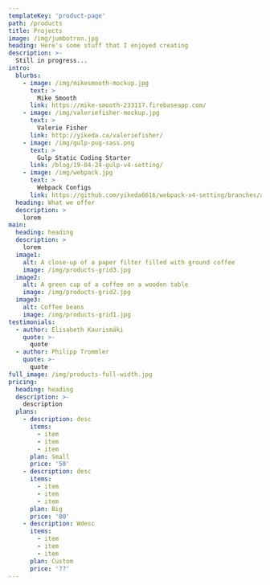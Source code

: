 ```yaml
---
templateKey: 'product-page'
path: /products
title: Projects
image: /img/jumbotron.jpg
heading: Here's some stuff that I enjoyed creating
description: >-
  Still in progress...
intro:
  blurbs:
    - image: /img/mikesmooth-mockup.jpg
      text: >
        Mike Smooth
      link: https://mike-smooth-233117.firebaseapp.com/
    - image: /img/valeriefisher-mockup.jpg
      text: >
        Valerie Fisher
      link: http://yikeda.ca/valeriefisher/
    - image: /img/gulp-pug-sass.png
      text: >
        Gulp Static Coding Starter
      link: /blog/19-04-24-gulp-v4-setting/
    - image: /img/webpack.jpg
      text: >
        Webpack Configs
      link: https://github.com/yikeda6616/webpack-v4-setting/branches/all
  heading: What we offer
  description: >
    lorem
main:
  heading: heading
  description: >
    lorem
  image1:
    alt: A close-up of a paper filter filled with ground coffee
    image: /img/products-grid3.jpg
  image2:
    alt: A green cup of a coffee on a wooden table
    image: /img/products-grid2.jpg
  image3:
    alt: Coffee beans
    image: /img/products-grid1.jpg
testimonials:
  - author: Elisabeth Kaurismäki
    quote: >-
      quote
  - author: Philipp Trommler
    quote: >-
      quote
full_image: /img/products-full-width.jpg
pricing:
  heading: heading
  description: >-
    description
  plans:
    - description: desc
      items:
        - item
        - item
        - item
      plan: Small
      price: '50'
    - description: desc
      items:
        - item
        - item
        - item
      plan: Big
      price: '80'
    - description: Wdesc
      items:
        - item
        - item
        - item
      plan: Custom
      price: '??'
---
```

